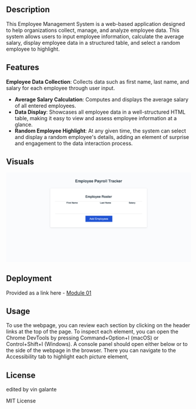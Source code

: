 
## Description

This Employee Management System is a web-based application designed to help organizations collect, manage, and analyze employee data. This system allows users to input employee information, calculate the average salary, display employee data in a structured table, and select a random employee to highlight.


## Features

**Employee Data Collection**: Collects data such as first name, last name, and salary for each employee through user input.
- **Average Salary Calculation**: Computes and displays the average salary of all entered employees.
- **Data Display**: Showcases all employee data in a well-structured HTML table, making it easy to view and assess employee information at a glance.
- **Random Employee Highlight**: At any given time, the system can select and display a random employee's details, adding an element of surprise and engagement to the data interaction process.


## Visuals

<img src="./Assets/images/img.png" >



## Deployment

Provided as a link here - [Module 01](https://vgalante2.github.io/Payroll_Tracker/)

## Usage

To use the webpage, you can review each section by clicking on the header links at the top of the page. To inspect each element, you can open the Chrome DevTools by pressing Command+Option+I (macOS) or Control+Shift+I (Windows). A console panel should open either below or to the side of the webpage in the browser. There you can navigate to the Accessibility tab to highlight each picture element,


## License

edited by vin galante 

MIT License 